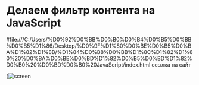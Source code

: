 # Делаем фильтр контента на JavaScript

#file:///C:/Users/%D0%92%D0%BB%D0%B0%D0%B4%D0%B5%D0%BB%D0%B5%D1%86/Desktop/%D0%9F%D1%80%D0%BE%D0%B5%D0%BA%D1%82%D1%8B/%D1%84%D0%B8%D0%BB%D1%8C%D1%82%D1%80%20%D0%BA%D0%BE%D0%BD%D1%82%D0%B5%D0%BD%D1%82%D0%B0%20%D0%BD%D0%B0%20JavaScript/index.html ссылка на сайт

(![screen](https://user-images.githubusercontent.com/89525984/134800640-56766afa-3549-4913-aa59-755e8c05f5d6.jpg)
